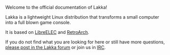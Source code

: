 Welcome to the official documentation of Lakka!

Lakka is a lightweight Linux distribution that transforms a small computer into a full blown game console.

It is based on [LibreELEC](https://libreelec.tv/) and [RetroArch](http://www.retroarch.com/).

If you do not find what you are looking for here or still have more questions, [please post in the Lakka forum](https://forums.libretro.com/c/libretro/lakka-tv-general) or join us in [IRC](http://webchat.freenode.net/?channels=#lakkatv).
